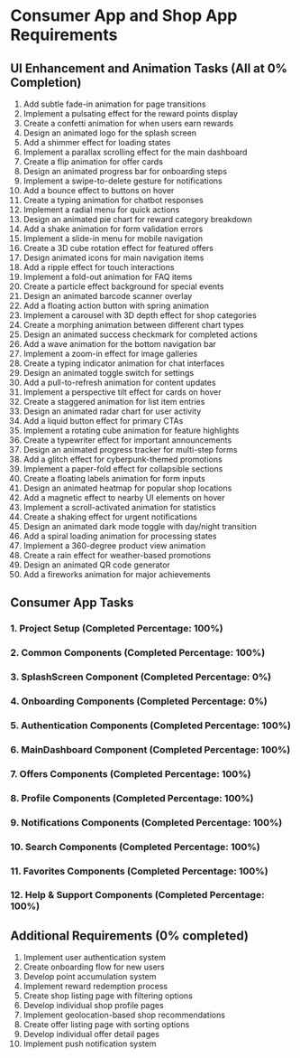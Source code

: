 # Consumer App and Shop App Requirements

## UI Enhancement and Animation Tasks (All at 0% Completion)

1. Add subtle fade-in animation for page transitions
2. Implement a pulsating effect for the reward points display
3. Create a confetti animation for when users earn rewards
4. Design an animated logo for the splash screen
5. Add a shimmer effect for loading states
6. Implement a parallax scrolling effect for the main dashboard
7. Create a flip animation for offer cards
8. Design an animated progress bar for onboarding steps
9. Implement a swipe-to-delete gesture for notifications
10. Add a bounce effect to buttons on hover
11. Create a typing animation for chatbot responses
12. Implement a radial menu for quick actions
13. Design an animated pie chart for reward category breakdown
14. Add a shake animation for form validation errors
15. Implement a slide-in menu for mobile navigation
16. Create a 3D cube rotation effect for featured offers
17. Design animated icons for main navigation items
18. Add a ripple effect for touch interactions
19. Implement a fold-out animation for FAQ items
20. Create a particle effect background for special events
21. Design an animated barcode scanner overlay
22. Add a floating action button with spring animation
23. Implement a carousel with 3D depth effect for shop categories
24. Create a morphing animation between different chart types
25. Design an animated success checkmark for completed actions
26. Add a wave animation for the bottom navigation bar
27. Implement a zoom-in effect for image galleries
28. Create a typing indicator animation for chat interfaces
29. Design an animated toggle switch for settings
30. Add a pull-to-refresh animation for content updates
31. Implement a perspective tilt effect for cards on hover
32. Create a staggered animation for list item entries
33. Design an animated radar chart for user activity
34. Add a liquid button effect for primary CTAs
35. Implement a rotating cube animation for feature highlights
36. Create a typewriter effect for important announcements
37. Design an animated progress tracker for multi-step forms
38. Add a glitch effect for cyberpunk-themed promotions
39. Implement a paper-fold effect for collapsible sections
40. Create a floating labels animation for form inputs
41. Design an animated heatmap for popular shop locations
42. Add a magnetic effect to nearby UI elements on hover
43. Implement a scroll-activated animation for statistics
44. Create a shaking effect for urgent notifications
45. Design an animated dark mode toggle with day/night transition
46. Add a spiral loading animation for processing states
47. Implement a 360-degree product view animation
48. Create a rain effect for weather-based promotions
49. Design an animated QR code generator
50. Add a fireworks animation for major achievements

## Consumer App Tasks

### 1. Project Setup (Completed Percentage: 100%)
### 2. Common Components (Completed Percentage: 100%)
### 3. SplashScreen Component (Completed Percentage: 0%)
### 4. Onboarding Components (Completed Percentage: 0%)
### 5. Authentication Components (Completed Percentage: 100%)
### 6. MainDashboard Component (Completed Percentage: 100%)
### 7. Offers Components (Completed Percentage: 100%)
### 8. Profile Components (Completed Percentage: 100%)
### 9. Notifications Components (Completed Percentage: 100%)
### 10. Search Components (Completed Percentage: 100%)
### 11. Favorites Components (Completed Percentage: 100%)
### 12. Help & Support Components (Completed Percentage: 100%)

## Additional Requirements (0% completed)

1. Implement user authentication system
2. Create onboarding flow for new users
3. Develop point accumulation system
4. Implement reward redemption process
5. Create shop listing page with filtering options
6. Develop individual shop profile pages
7. Implement geolocation-based shop recommendations
8. Create offer listing page with sorting options
9. Develop individual offer detail pages
10. Implement push notification system
